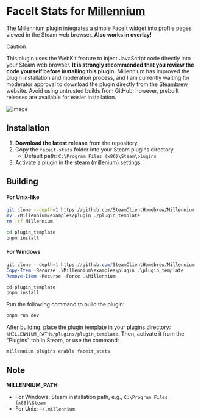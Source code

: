 # FaceIt Stats for [Millennium](https://github.com/shdwmtr/millennium)  
The Millennium plugin integrates a simple FaceIt widget into profile pages viewed in the Steam web browser. **Also works in overlay!**

> [!CAUTION]  
> This plugin uses the WebKit feature to inject JavaScript code directly into your Steam web browser. **It is strongly recommended that you review the code yourself before installing this plugin.** Millennium has improved the plugin installation and moderation process, and I am currently waiting for moderator approval to download the plugin directly from the [Steambrew](https://steambrew.app/plugins) website. Avoid using untrusted builds from GitHub; however, prebuilt releases are available for easier installation.  

![image](https://github.com/alowave/millennium-faceit-stats/blob/main/example.png?raw=true)
## Installation  
1. **Download the latest release** from the repository.  
2. Copy the `faceit-stats` folder into your Steam plugins directory.  
   - Default path: `C:\Program Files (x86)\Steam\plugins`  
3. Activate a plugin in the steam (millenium) settings.

## Building  
#### For Unix-like
```bash
git clone --depth=1 https://github.com/SteamClientHomebrew/Millennium 
mv ./Millennium/examples/plugin ./plugin_template 
rm -rf Millennium

cd plugin_template
pnpm install
```

#### For Windows
```powershell
git clone --depth=1 https://github.com/SteamClientHomebrew/Millennium 
Copy-Item -Recurse .\Millennium\examples\plugin .\plugin_template
Remove-Item -Recurse -Force .\Millennium

cd plugin_template
pnpm install
```
Run the following command to build the plugin:  
```bash
pnpm run dev
```

After building, place the plugin template in your plugins directory:  
`%MILLENNIUM_PATH%/plugins/plugin_template`. Then, activate it from the "Plugins" tab in Steam, or use the command:  
```bash
millennium plugins enable faceit_stats
```

## Note  
**MILLENNIUM_PATH**:  
- For Windows: Steam installation path, e.g., `C:\Program Files (x86)\Steam`  
- For Unix: `~/.millennium`  
